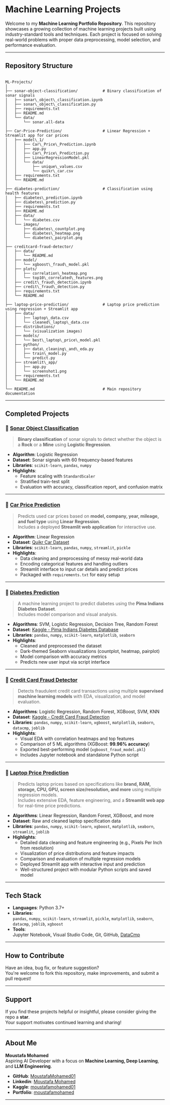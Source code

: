 # Machine Learning Projects

Welcome to my **Machine Learning Portfolio Repository**.
This repository showcases a growing collection of machine learning projects built using industry-standard tools and techniques. Each project is focused on solving real-world problems with proper data preprocessing, model selection, and performance evaluation.

---

## Repository Structure

```

ML-Projects/
│
├── sonar-object-classification/           # Binary classification of sonar signals
│   ├── sonar\_object\_classification.ipynb
│   ├── sonar\_object\_classification.py
│   ├── requirements.txt
│   ├── README.md
│   └── data/
│       └── sonar.all-data
│
├── Car-Price-Prediction/                  # Linear Regression + Streamlit app for car prices
│   ├── model\_1/
│   │   ├── Car\_Price\_Prediction.ipynb
│   │   ├── app.py
│   │   ├── Car\_Price\_Prediction.py
│   │   ├── LinearRegressionModel.pkl
│   │   └── data/
│   │       ├── unique\_values.csv
│   │       └── quikr\_car.csv
│   ├── requirements.txt
│   └── README.md
│
├── diabetes-prediction/                   # Classification using health features
│   ├── diabetes\_prediction.ipynb
│   ├── diabetes\_prediction.py
│   ├── requirements.txt
│   ├── README.md
│   ├── data/
│   │   └── diabetes.csv
│   └── images/
│       ├── diabetes\_countplot.png
│       ├── diabetes\_heatmap.png
│       └── diabetes\_pairplot.png
│
├── creditcard-fraud-detector/
│   ├── data/
│   │   └── README.md
│   ├── model/
│   │   └── xgboost\_fraud\_model.pkl
│   ├── plots/
│   │   ├── correlation\_heatmap.png
│   │   └── top10\_correlated\_features.png
│   ├── credit\_fraud\_detection.ipynb
│   ├── credit\_fraud\_detection.py
│   ├── requirements.txt
│   └── README.md
│
├── laptop-price-prediction/               # Laptop price prediction using regression + Streamlit app
│   ├── data/
│   │   ├── laptop\_data.csv
│   │   └── cleaned\_laptop\_data.csv
│   ├── distributions/
│   │   └── (visualization images)
│   ├── models/
│   │   └── best\_laptop\_price\_model.pkl
│   ├── python/
│   │   ├── data\_cleaning\_and\_eda.py
│   │   ├── train\_model.py
│   │   └── predict.py
│   ├── streamlit\_app/
│   │   ├── app.py
│   │   └── screenshot1.png
│   ├── requirements.txt
│   └── README.md
│
└── README.md                              # Main repository documentation

```

---

## Completed Projects

### 🔹 [Sonar Object Classification](./sonar-object-classification/)

> **Binary classification** of sonar signals to detect whether the object is a **Rock** or a **Mine** using **Logistic Regression**.

* **Algorithm**: Logistic Regression  
* **Dataset**: Sonar signals with 60 frequency-based features  
* **Libraries**: `scikit-learn`, `pandas`, `numpy`  
* **Highlights**:  
  * Feature scaling with `StandardScaler`  
  * Stratified train-test split  
  * Evaluation with accuracy, classification report, and confusion matrix  

---

### 🔹 [Car Price Prediction](./Car-Price-Prediction/)

> Predicts used car prices based on **model, company, year, mileage, and fuel type** using **Linear Regression**.  
> Includes a deployed **Streamlit web application** for interactive use.

* **Algorithm**: Linear Regression  
* **Dataset**: [Quikr Car Dataset](https://github.com/rajtilakls2510/car_price_predictor/blob/master/quikr_car.csv)  
* **Libraries**: `scikit-learn`, `pandas`, `numpy`, `streamlit`, `pickle`  
* **Highlights**:  
  * Data cleaning and preprocessing of messy real-world data  
  * Encoding categorical features and handling outliers  
  * Streamlit interface to input car details and predict prices  
  * Packaged with `requirements.txt` for easy setup  

---

### 🔹 [Diabetes Prediction](./diabetes-prediction/)

> A machine learning project to predict diabetes using the **Pima Indians Diabetes Dataset**.  
> Includes model comparison and visual analysis.

* **Algorithms**: SVM, Logistic Regression, Decision Tree, Random Forest  
* **Dataset**: [Kaggle - Pima Indians Diabetes Database](https://www.kaggle.com/datasets/uciml/pima-indians-diabetes-database)  
* **Libraries**: `pandas`, `numpy`, `scikit-learn`, `matplotlib`, `seaborn`  
* **Highlights**:  
  * Cleaned and preprocessed the dataset  
  * Dark-themed Seaborn visualizations (countplot, heatmap, pairplot)  
  * Model comparison with accuracy metrics  
  * Predicts new user input via script interface  

---

### 🔹 [Credit Card Fraud Detector](./creditcard-fraud-detector/)

> Detects fraudulent credit card transactions using multiple **supervised machine learning models** with EDA, visualization, and model evaluation.

* **Algorithms**: Logistic Regression, Random Forest, XGBoost, SVM, KNN  
* **Dataset**: [Kaggle - Credit Card Fraud Detection](https://www.kaggle.com/datasets/mlg-ulb/creditcardfraud)  
* **Libraries**: `pandas`, `numpy`, `scikit-learn`, `xgboost`, `matplotlib`, `seaborn`, `datacmp`, `joblib`  
* **Highlights**:  
  * Visual EDA with correlation heatmaps and top features  
  * Comparison of 5 ML algorithms (XGBoost: **99.96% accuracy**)  
  * Exported best-performing model (`xgboost_fraud_model.pkl`)  
  * Includes Jupyter notebook and standalone Python script  

---

### 🔹 [Laptop Price Prediction](./laptop-price-prediction/)

> Predicts laptop prices based on specifications like **brand, RAM, storage, CPU, GPU, screen size/resolution, and more** using multiple regression models.  
> Includes extensive EDA, feature engineering, and a **Streamlit web app** for real-time price predictions.

* **Algorithms**: Linear Regression, Random Forest, XGBoost, and more  
* **Dataset**: Raw and cleaned laptop specification data  
* **Libraries**: `pandas`, `numpy`, `scikit-learn`, `xgboost`, `matplotlib`, `seaborn`, `streamlit`, `joblib`  
* **Highlights**:  
  * Detailed data cleaning and feature engineering (e.g., Pixels Per Inch from resolution)  
  * Visualization of price distributions and feature impacts  
  * Comparison and evaluation of multiple regression models  
  * Deployed Streamlit app with interactive input and prediction  
  * Well-structured project with modular Python scripts and saved model  

---

## Tech Stack

* **Languages**: Python 3.7+  
* **Libraries**:  
  `pandas`, `numpy`, `scikit-learn`, `streamlit`, `pickle`, `matplotlib`, `seaborn`, `datacmp`, `joblib`, `xgboost`  
* **Tools**:  
  Jupyter Notebook, Visual Studio Code, Git, GitHub, [DataCmp](https://pypi.org/project/datacmp/)  

---

## How to Contribute

Have an idea, bug fix, or feature suggestion?  
You're welcome to fork this repository, make improvements, and submit a pull request!

---

## Support

If you find these projects helpful or insightful, please consider giving the repo a **star**.  
Your support motivates continued learning and sharing!

---
## About Me

**Moustafa Mohamed**  
Aspiring AI Developer with a focus on **Machine Learning, Deep Learning**, and **LLM Engineering**.

* **GitHub**: [MoustafaMohamed01](https://github.com/MoustafaMohamed01)
* **Linkedin**: [Moustafa Mohamed](https://www.linkedin.com/in/moustafamohamed01/)
* **Kaggle**: [moustafamohamed01](https://www.kaggle.com/moustafamohamed01)
* **Portfolio**: [moustafamohamed](https://moustafamohamed.netlify.app/)

---
